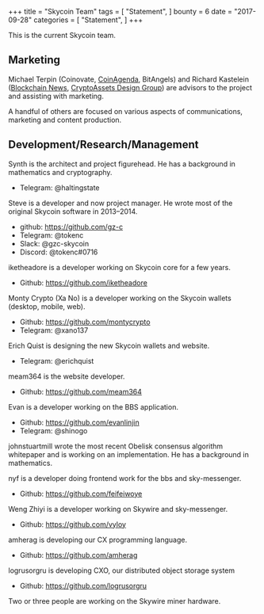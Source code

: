 +++
title = "Skycoin Team"
tags = [
    "Statement",
]
bounty = 6
date = "2017-09-28"
categories = [
    "Statement",
]
+++

This is the current Skycoin team.

## Marketing

Michael Terpin (Coinovate, [CoinAgenda](http://www.coinagenda.com/), BitAngels) and
Richard Kastelein ([Blockchain News](http://www.the-blockchain.com/),
[CryptoAssets Design Group](http://www.cryptoassets.io/))
are advisors to the project and assisting with marketing.

A handful of others are focused on various aspects of communications,
marketing and content production.

## Development/Research/Management

Synth is the architect and project figurehead. He has a background in mathematics and cryptography.

* Telegram: @haltingstate

Steve is a developer and now project manager. He wrote most of the original Skycoin software in 2013–2014.

* github: https://github.com/gz-c
* Telegram: @tokenc
* Slack: @gzc-skycoin
* Discord: @tokenc#0716

iketheadore is a developer working on Skycoin core for a few years.

* Github: https://github.com/iketheadore

Monty Crypto (Xa No) is a developer working on the Skycoin wallets (desktop, mobile, web).

* Github: https://github.com/montycrypto
* Telegram: @xano137

Erich Quist is designing the new Skycoin wallets and website.

* Telegram: @erichquist

meam364 is the website developer.

* Github: https://github.com/meam364

Evan is a developer working on the BBS application.

* Github: https://github.com/evanlinjin
* Telegram: @shinogo

johnstuartmill wrote the most recent Obelisk consensus algorithm whitepaper
and is working on an implementation. He has a background in mathematics.

nyf is a developer doing frontend work for the bbs and sky-messenger.

* Github: https://github.com/feifeiwoye

Weng Zhiyi is a developer working on Skywire and sky-messenger.

* Github: https://github.com/vyloy

amherag is developing our CX programming language.

* Github: https://github.com/amherag

logrusorgru is developing CXO, our distributed object storage system

* Github: https://github.com/logrusorgru

Two or three people are working on the Skywire miner hardware.
